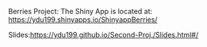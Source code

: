 Berries Project:
The Shiny App is located at: https://ydu199.shinyapps.io/ShinyappBerries/

Slides:https://ydu199.github.io/Second-Proj./Slides.html#/

